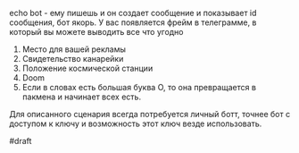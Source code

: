 echo bot - ему пишешь и он создает сообщение и показывает id сообщения, бот якорь. У вас появляется фрейм в телеграмме, в который вы можете выводить все что угодно

1. Место для вашей рекламы
2. Свидетельство канарейки
3. Положение космической станции
4. Doom
5. Если в словах есть большая буква О, то она превращается в пакмена и начинает всех есть.

Для описанного сценария всегда потребуется личный ботт, точнее бот с доступом к ключу и возможность этот ключ везде использовать.

#draft